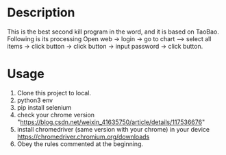 # Description
This is the best second kill program in the word, 
and it is based on TaoBao.
Following is its processing
Open web -> login -> go to chart --> select all items
-> click button -> click button -> input password ->
click button.

# Usage
1. Clone this project to local.
2. python3 env
3. pip install selenium
4. check your chrome version "https://blog.csdn.net/weixin_41635750/article/details/117536676"
5. install chromedriver (same version with your chrome) in your device  https://chromedriver.chromium.org/downloads  
6. Obey the rules commented at the beginning.
